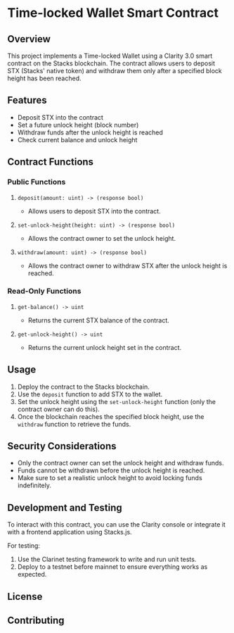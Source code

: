 # Time-locked Wallet Smart Contract

## Overview

This project implements a Time-locked Wallet using a Clarity 3.0 smart contract on the Stacks blockchain. The contract allows users to deposit STX (Stacks' native token) and withdraw them only after a specified block height has been reached.

## Features

- Deposit STX into the contract
- Set a future unlock height (block number)
- Withdraw funds after the unlock height is reached
- Check current balance and unlock height

## Contract Functions

### Public Functions

1. `deposit(amount: uint) -> (response bool)`
   - Allows users to deposit STX into the contract.

2. `set-unlock-height(height: uint) -> (response bool)`
   - Allows the contract owner to set the unlock height.

3. `withdraw(amount: uint) -> (response bool)`
   - Allows the contract owner to withdraw STX after the unlock height is reached.

### Read-Only Functions

1. `get-balance() -> uint`
   - Returns the current STX balance of the contract.

2. `get-unlock-height() -> uint`
   - Returns the current unlock height set in the contract.

## Usage

1. Deploy the contract to the Stacks blockchain.
2. Use the `deposit` function to add STX to the wallet.
3. Set the unlock height using the `set-unlock-height` function (only the contract owner can do this).
4. Once the blockchain reaches the specified block height, use the `withdraw` function to retrieve the funds.

## Security Considerations

- Only the contract owner can set the unlock height and withdraw funds.
- Funds cannot be withdrawn before the unlock height is reached.
- Make sure to set a realistic unlock height to avoid locking funds indefinitely.

## Development and Testing

To interact with this contract, you can use the Clarity console or integrate it with a frontend application using Stacks.js.

For testing:
1. Use the Clarinet testing framework to write and run unit tests.
2. Deploy to a testnet before mainnet to ensure everything works as expected.

## License



## Contributing


